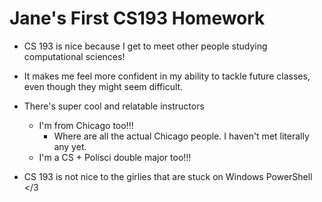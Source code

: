 # Jane's First CS193 Homework
- CS 193 is nice because I get to meet other people studying computational sciences!
- It makes me feel more confident in my ability to tackle future classes, even though they might seem difficult.
- There's super cool and relatable instructors
  * I'm from Chicago too!!!
      - Where are all the actual Chicago people. I haven't met literally any yet.
  * I'm a CS + Polisci double major too!!!

    
- CS 193 is not nice to the girlies that are stuck on Windows PowerShell </3
